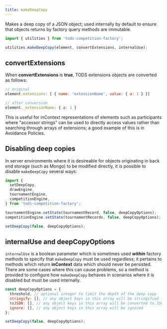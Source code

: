```yaml
---
title: makeDeepCopy
---
```


Makes a deep copy of a JSON object; used internally by default to ensure that objects returns by factory query methods are immutable.

```js
import { utilities } from 'tods-competition-factory';

utilities.makeDeepCopy(element, convertExtensions, internalUse);
```

## convertExtensions

When **convertExtensions** is **true**, TODS extensions objects are converted as follows:

```js
// original
element.extensions: [ { name: 'extensionName', value: { a: 1 } }]

// after conversion
element._extensionName: { a: 1 }
```

This is useful for inContext representations of elements such as participants where "accessor strings" can be used to directly access values rather than searching through arrays of extensions; a good example of this is in Avoidance Policies.

## Disabling deep copies

In server environments where it is desireable for objects originating in back end storage (such as Mongo) to be modified directly, it is possible to disable `makeDeepCopy` several ways:

```js
import {
  setDeepCopy,
  drawEngine,
  tournamentEngine,
  competitionEngine,
} from 'tods-competition-factory';

tournamentEngine.setState(tournamentRecord, false, deepCopyOptions);
competitionEngine.setState(tournamentRecords, false, deepCopyOptions);

setDeepCopy(false, deepCopyOptions);
```

## internalUse and deepCopyOptions

`internalUse` is a boolean parameter which is sometimes used **_within_** factory methods to specify that `makeDeepCopy` must be used regardless; it pertains to methods which return **inContext** data which should never be persisted. There are some cases where this can cause problems, so a method is provided to configure how `makeDeepCopy` behaves in scenarios where it is disabled but must be used internally.

```js
const deepCopyOptions = {
  threshold, // optional integer to limit the depth of the deep copy
  stringify: [], // any object keys in this array will be stringified (using a .toString() function if present on the object)
  toJSON: [], // any object keys in this array will be converted to JSON if there is a .toJSON() function on the object
  ignore: [], // any object keys in this array will be ignored
};

setDeepCopy(false, deepCopyOptions);
```
